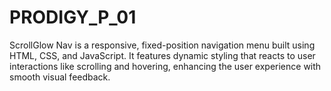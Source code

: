 # PRODIGY_P_01
ScrollGlow Nav is a responsive, fixed-position navigation menu built using HTML, CSS, and JavaScript. It features dynamic styling that reacts to user interactions like scrolling and hovering, enhancing the user experience with smooth visual feedback.
